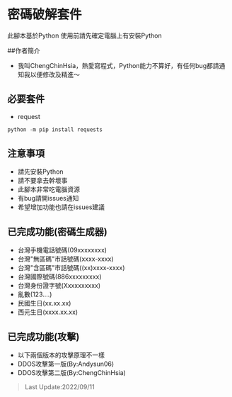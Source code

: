# 密碼破解套件
此腳本基於Python 使用前請先確定電腦上有安裝Python

##作者簡介
- 我叫ChengChinHsia，熱愛寫程式，Python能力不算好，有任何bug都請通知我以便修改及精進～

## 必要套件
- request

```js
python -m pip install requests
```

## 注意事項
- 請先安裝Python
- 請不要拿去幹壞事
- 此腳本非常吃電腦資源
- 有bug請開issues通知
- 希望增加功能也請在issues建議

## 已完成功能(密碼生成器)
- 台灣手機電話號碼(09xxxxxxxx) 
- 台灣"無區碼"市話號碼(xxxx-xxxx) 
- 台灣"含區碼"市話號碼((xx)xxxx-xxxx)
- 台灣國際號碼(886xxxxxxxxx) 
- 台灣身份證字號(Xxxxxxxxxx)
- 亂數(123....) 
- 民國生日(xx.xx.xx) 
- 西元生日(xxxx.xx.xx) 

## 已完成功能(攻擊)
- 以下兩個版本的攻擊原理不一樣
- DDOS攻擊第一版(By:Andysun06)
- DDOS攻擊第二版(By:ChengChinHsia)


> Last Update:2022/09/11
